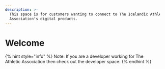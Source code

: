 ```yaml
---
description: >-
  This space is for customers wanting to connect to The Icelandic Athletic
  Association's digital products.
---
```


# Welcome

{% hint style="info" %}
Note: If you are a developer working for The Athletic Association then check out the developer space.
{% endhint %}
